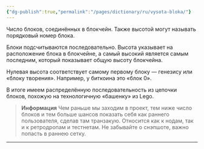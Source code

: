 ```yaml
---
{"dg-publish":true,"permalink":"/pages/dictionary/ru/vysota-bloka/"}
---
```



Число блоков, соединённых в блокчейн. Также высотой могут называть порядковый номер блока.

Блоки подсчитываются последовательно. Высота указывает на расположение блока в блокчейне, а самый высокий является самым последним, который показывает общую высоту блокчейна.

Нулевая высота соответствует самому первому блоку — генезису
или «блоку творения». Например, у биткоина это «блок 0».

В итоге имеем распределённую последовательность из цепочки блоков, похожую на технологичную «башенку» из Lego.

> **Информация**
> Чем раньше мы заходим в проект, тем ниже число блоков и тем больше шансов показать себя как раннего пользователя, сделав там транзакую. Относится как к нодам, так и к ретродропам и тестнетам. Не забывайте о снэпшоте, важно попасть в раннею сетку.

---
